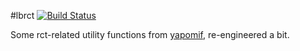 #lbrct [![Build Status](https://travis-ci.org/lbraglia/lbrct.svg)](https://travis-ci.org/lbraglia/lbrct)

Some rct-related utility functions from
[yapomif](http://github.com/lbraglia/yapomif), re-engineered a bit.
